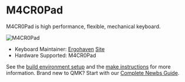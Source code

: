 # M4CR0Pad

M4CR0Pad is high performance, flexible, mechanical keyboard.

![M4CR0Pad](https://optim.tildacdn.com/stor6462-3061-4165-b236-313137623639/-/cover/760x570/center/center/-/format/webp/91374496.jpg)

* Keyboard Maintainer: [Ergohaven](https://github.com/ergohaven) [Site](https://ergohaven.xyz/)
* Hardware Supported: M4CR0Pad

See the [build environment setup](https://docs.qmk.fm/#/getting_started_build_tools) and the [make instructions](https://docs.qmk.fm/#/getting_started_make_guide) for more information. Brand new to QMK? Start with our [Complete Newbs Guide](https://docs.qmk.fm/#/newbs).
